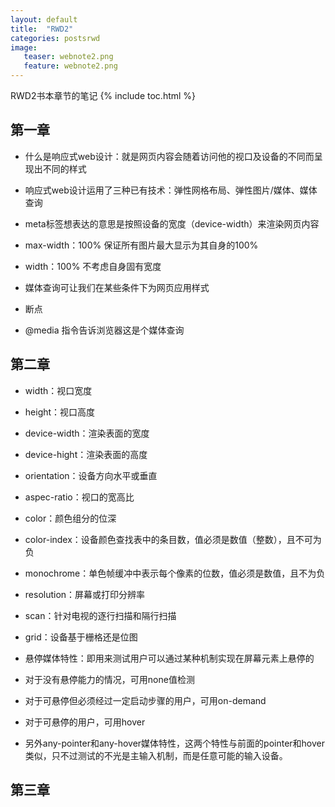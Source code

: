 ```yaml
---
layout: default
title:  "RWD2"
categories: postsrwd 
image:
   teaser: webnote2.png
   feature: webnote2.png
---
```

RWD2书本章节的笔记
{% include toc.html %}

## 第一章
 - 什么是响应式web设计：就是网页内容会随着访问他的视口及设备的不同而呈现出不同的样式

 - 响应式web设计运用了三种已有技术：弹性网格布局、弹性图片/媒体、媒体查询

 - meta标签想表达的意思是按照设备的宽度（device-width）来渲染网页内容

 - max-width：100% 保证所有图片最大显示为其自身的100%
 - width：100% 不考虑自身固有宽度


 - 媒体查询可让我们在某些条件下为网页应用样式
 - 断点
 - @media 指令告诉浏览器这是个媒体查询

## 第二章
 - width：视口宽度
 - height：视口高度
 - device-width：渲染表面的宽度
 - device-hight：渲染表面的高度
 - orientation：设备方向水平或垂直
 - aspec-ratio：视口的宽高比
 - color：颜色组分的位深
 - color-index：设备颜色查找表中的条目数，值必须是数值（整数），且不可为负
 - monochrome：单色帧缓冲中表示每个像素的位数，值必须是数值，且不为负
 - resolution：屏幕或打印分辨率
 - scan：针对电视的逐行扫描和隔行扫描
 - grid：设备基于栅格还是位图

 - 悬停媒体特性：即用来测试用户可以通过某种机制实现在屏幕元素上悬停的
 - 对于没有悬停能力的情况，可用none值检测
 - 对于可悬停但必须经过一定启动步骤的用户，可用on-demand
 - 对于可悬停的用户，可用hover
 - 另外any-pointer和any-hover媒体特性，这两个特性与前面的pointer和hover类似，只不过测试的不光是主输入机制，而是任意可能的输入设备。

## 第三章